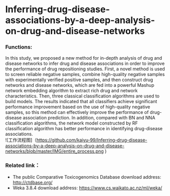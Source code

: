 # Inferring-drug-disease-associations-by-a-deep-analysis-on-drug-and-disease-networks
### Functions:
 In this study, we proposed a new method for in-depth analysis of drug and disease networks to infer drug and disease associations in order to improve the
 performance of drug repositioning studies. First, a novel method is used to screen reliable negative samples, combine high-quality negative samples with
 experimentally verified positive samples, and then construct drug networks and disease networks, which are fed into a powerful Mashup network embedding algorithm
 to extract rich drug and network characteristics. Then, three classical classification algorithms are used to build models. The results indicated that all classifiers
 achieve significant performance improvement based on the use of high-quality negative samples, so this method can effectively improve the performance of drug-disease
 association prediction. In addition, compared with BN and NNA classification algorithms, the network model constructed by RF classification algorithm has better
 performance in identifying drug-disease associations.<br>
![工作流程图]（https://github.com/kaiyu-99/Inferring-drug-disease-associations-by-a-deep-analysis-on-drug-and-disease-networks/blob/master/IMG/entire_process.png )

### Related link：<br>
* The public Comparative Toxicogenomics Database download address: http://ctdbase.org/<br>
* Weka 3.8.4 download address: https://www.cs.waikato.ac.nz/ml/weka/
